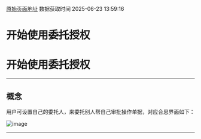 [原始页面地址](https://docs.ekuaibao.com/docs/open-api/delegate/info)
数据获取时间 2025-06-23 13:59:16

# 开始使用委托授权

# 开始使用委托授权

* * *

## 概念​

用户可设置自己的委托人，来委托别人帮自己审批操作单据，对应合思界面如下：

![image](/assets/images/委托授权位置-a59ebaddf072ddf4c61972c83ab8be01.png)

* * *
